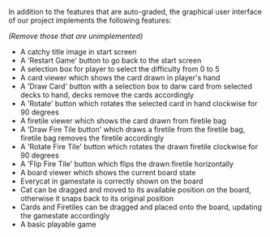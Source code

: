 In addition to the features that are auto-graded, the graphical user interface
of our project implements the following features:

*(Remove those that are unimplemented)*

 - A catchy title image in start screen
 - A 'Restart Game' button to go back to the start screen
 - A selection box for player to select the difficulty from 0 to 5
 - A card viewer which shows the card drawn in player's hand
 - A 'Draw Card' button with a selection box to darw card from selected decks to hand, decks remove the cards accordingly
 - A 'Rotate' button which rotates the selected card in hand clockwise for 90 degrees
 - A firetile viewer which shows the card drawn from firetile bag
 - A 'Draw Fire Tile button' which draws a firetile from the firetile bag, firetile bag removes the firetile accordingly
 - A 'Rotate Fire Tile' button which rotates the drawn firetile clockwise for 90 degrees
 - A 'Flip Fire Tile' button which flips the drawn firetile horizontally
 - A board viewer which shows the current board state
 - Everycat in gamestate is correctly shown on the board
 - Cat can be dragged and moved to its available position on the board, otherwise it snaps back to its original position
 - Cards and Firetiles can be dragged and placed onto the board, updating the gamestate accordingly
 - A basic playable game
